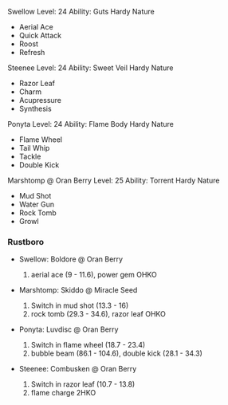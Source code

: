 Swellow
Level: 24
Ability: Guts
Hardy Nature
- Aerial Ace
- Quick Attack
- Roost
- Refresh

Steenee
Level: 24
Ability: Sweet Veil
Hardy Nature
- Razor Leaf
- Charm
- Acupressure
- Synthesis

Ponyta
Level: 24
Ability: Flame Body
Hardy Nature
- Flame Wheel
- Tail Whip
- Tackle
- Double Kick

Marshtomp @ Oran Berry
Level: 25
Ability: Torrent
Hardy Nature
- Mud Shot
- Water Gun
- Rock Tomb
- Growl

### Rustboro

- Swellow: Boldore @ Oran Berry

    1. aerial ace (9 - 11.6), power gem OHKO

- Marshtomp: Skiddo @ Miracle Seed

    1. Switch in mud shot (13.3 - 16)
    2. rock tomb (29.3 - 34.6), razor leaf OHKO

- Ponyta: Luvdisc @ Oran Berry

    1. Switch in flame wheel (18.7 - 23.4)
    2. bubble beam (86.1 - 104.6), double kick (28.1 - 34.3)

- Steenee: Combusken @ Oran Berry

    1. Switch in razor leaf (10.7 - 13.8)
    2. flame charge 2HKO
    